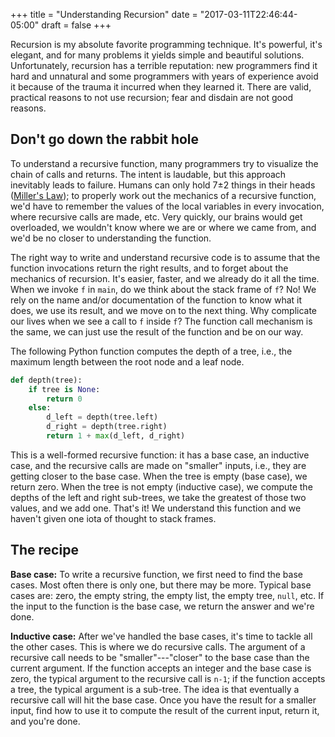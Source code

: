 +++
title = "Understanding Recursion"
date = "2017-03-11T22:46:44-05:00"
draft = false
+++

Recursion is my absolute favorite programming technique.
It's powerful, it's elegant, and for many problems it yields simple and beautiful solutions.
Unfortunately, recursion has a terrible reputation: new programmers find it hard and unnatural and some programmers with years of experience avoid it because of the trauma it incurred when they learned it.
There are valid, practical reasons to not use recursion; fear and disdain are not good reasons.

## Don't go down the rabbit hole

To understand a recursive function, many programmers try to visualize the chain of calls and returns.
The intent is laudable, but this approach inevitably leads to failure.
Humans can only hold 7±2 things in their heads ([Miller's Law](https://en.wikipedia.org/wiki/The_Magical_Number_Seven,_Plus_or_Minus_Two)); to properly work out the mechanics of a recursive function, we'd have to remember the values of the local variables in every invocation, where recursive calls are made, etc.
Very quickly, our brains would get overloaded, we wouldn't know where we are or where we came from, and we'd be no closer to understanding the function.

The right way to write and understand recursive code is to assume that the function invocations return the right results, and to forget about the mechanics of recursion.
It's easier, faster, and we already do it all the time.
When we invoke `f` in `main`, do we think about the stack frame of `f`?
No!  We rely on the name and/or documentation of the function to know what it does, we use its result, and we move on to the next thing.
Why complicate our lives when we see a call to `f` inside `f`?
The function call mechanism is the same,  we can just use the result of the function and be on our way.

The following Python function computes the depth of a tree, i.e., the maximum length between the root node and a leaf node.

```python
def depth(tree):
    if tree is None:
        return 0
    else:
        d_left = depth(tree.left)
        d_right = depth(tree.right)
        return 1 + max(d_left, d_right)
```

This is a well-formed recursive function: it has a base case, an inductive case, and the recursive calls are made on "smaller" inputs, i.e., they are getting closer to the base case.
When the tree is empty (base case), we return zero.
When the tree is not empty (inductive case), we compute the depths of the left and right sub-trees, we take the greatest of those two values, and we add one.
That's it!  We understand this function and we haven't given one iota of thought to stack frames.

## The recipe

**Base case:**
To write a recursive function, we first need to find the base cases.
Most often there is only one, but there may be more.
Typical base cases are: zero, the empty string, the empty list, the empty tree, `null`, etc.
If the input to the function is the base case, we return the answer and we're done.

**Inductive case:**
After we've handled the base cases, it's time to tackle all the other cases.
This is where we do recursive calls.
The argument of a recursive call needs to be "smaller"---"closer" to the base case than the current argument.
If the function accepts an integer and the base case is zero, the typical argument to the recursive call is `n-1`; if the function accepts a tree, the typical argument is a sub-tree.
The idea is that eventually a recursive call will hit the base case.
Once you have the result for a smaller input, find how to use it to compute the result of the current input, return it, and you're done.
